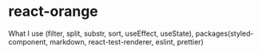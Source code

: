 # react-orange

What I use (filter, split, substr, sort, useEffect, useState), packages(styled-component, markdown, react-test-renderer, eslint, prettier)
